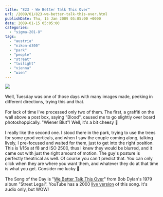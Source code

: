 ```yaml
---
title: "823 - We Better Talk This Over"
url: /2009/01/823-we-better-talk-this-over.html
publishDate: Thu, 15 Jan 2009 05:05:00 +0000
date: 2009-01-15 05:05:00
categories: 
  - "sigma-201-8"
tags: 
  - "austria"
  - "nikon-d300"
  - "park"
  - "people"
  - "street"
  - "twilight"
  - "vienna"
  - "wien"
---
```

<a href="https://d25zfm9zpd7gm5.cloudfront.net/1200x1200/2009/20090113_163134_ps.jpg" target="_blank"><img src="https://d25zfm9zpd7gm5.cloudfront.net/0600x0600/2009/20090113_163134_ps.jpg"/></a><br/><br/>Well, Tuesday was one of those days with many images made, peeking in different directions, trying this and that. <br/><br/><a href="https://d25zfm9zpd7gm5.cloudfront.net/1200x1200/2009/20090113_081602_ps.jpg" target="_blank"><img alt="" border="0" src="https://d25zfm9zpd7gm5.cloudfront.net/0150x0150/2009/20090113_081602_ps.jpg" style="margin: 0pt 10px 0pt 0px; float: left;"/></a> For lack of time I've processed only two of them. The first, a graffiti on the wall above a post box, saying "Blood", caused me to go slightly over board photoshoppically. "Wiener Blut"! Well, it's a bit cheesy 🙂<br/><br/> I really like the second one. I stood there in the park, trying to use the trees for some good verticals, and when I saw the couple coming along, talking lively, I pre-focused and waited for them, just to get into the right position. This is 1/15s at f8 and ISO 2500, thus I knew they would be blurred, and it came out with just the right amount of motion. The guy's posture is perfectly theatrical as well. Of course you can't predict that. You can only click when they are where you want them, and whatever they do at that time is what you get. Consider me lucky 🙂<br/><br/>The Song of the Day is "<a href="http://www.azlyrics.com/lyrics/bobdylan/webettertalkthisover.html" target="_blank">We Better Talk This Over</a>" from Bob Dylan's 1979 album "Street Legal". YouTube has a 2000 <a href="http://www.youtube.com/watch?v=CKIizfzMAac" target="_blank">live version</a> of this song. It's audio only, but WOW!
